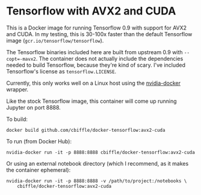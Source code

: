 Tensorflow with AVX2 and CUDA
=============================

This is a Docker image for running Tensorflow 0.9 with support for AVX2 and
CUDA.  In my testing, this is 30-100x faster than the default Tensorflow image
(`gcr.io/tensorflow/tensorflow`).

The Tensorflow binaries included here are built from upstream 0.9 with
`--copt=-mavx2`.  The container does not actually include the dependencies
needed to build Tensorflow, because they're kind of scary.  I've included
Tensorflow's license as `tensorflow.LICENSE`.

Currently, this only works well on a Linux host using the
[nvidia-docker](https://github.com/NVIDIA/nvidia-docker) wrapper.

Like the stock Tensorflow image, this container will come up running Jupyter on
port 8888.

To build:

    docker build github.com/cbiffle/docker-tensorflow:avx2-cuda

To run (from Docker Hub):

    nvidia-docker run -it -p 8888:8888 cbiffle/docker-tensorflow:avx2-cuda

Or using an external notebook directory (which I recommend, as it makes the
container ephemeral):

    nvidia-docker run -it -p 8888:8888 -v /path/to/project:/notebooks \
        cbiffle/docker-tensorflow:avx2-cuda
